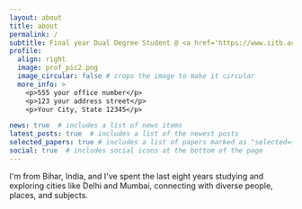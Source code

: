 ```yaml
---
layout: about
title: about
permalink: /
subtitle: Final year Dual Degree Student @ <a href='https://www.iitb.ac.in/'>IIT Bombay</a> pursuing integrated BTech (Metallurgical Engineering & Material Science) and MTech (Healthcare Informatics)
profile:
  align: right
  image: prof_pic2.png
  image_circular: false # crops the image to make it circular
  more_info: >
    <p>555 your office number</p>
    <p>123 your address street</p>
    <p>Your City, State 12345</p>

news: true  # includes a list of news items
latest_posts: true  # includes a list of the newest posts
selected_papers: true # includes a list of papers marked as "selected={true}"
social: true  # includes social icons at the bottom of the page
---
```


I'm from Bihar, India, and I've spent the last eight years studying and exploring cities like Delhi and Mumbai, connecting with diverse people, places, and subjects.

